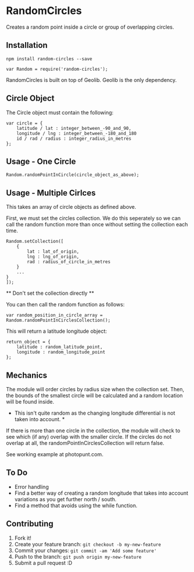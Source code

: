 # RandomCircles

Creates a random point inside a circle or group of overlapping circles.

## Installation
````
npm install random-circles --save

var Random = require('random-circles');
````
RandomCircles is built on top of Geolib. Geolib is the only dependency.

## Circle Object

The Circle object must contain the following:

````
var circle = {
	latitude / lat : integer_between_-90_and_90,
	longitude / lng : integer_between_-180_and_180
	id / rad / radius : integer_radius_in_metres
};
````

## Usage - One Circle
````
Random.randomPointInCircle(circle_object_as_above);
````
## Usage - Multiple Cirlces

This takes an array of circle objects as defined above.

First, we must set the circles collection. We do this seperately so we can call the random function more than once without setting the collection each time.

````
Random.setCollection([
	{
		lat : lat_of_origin,
		lng : lng_of_origin,
		rad : radius_of_circle_in_metres
	}
	...
}
]);
````
** Don't set the collection directly **

You can then call the random function as follows:
````
var random_position_in_circle_array = Random.randomPointInCirclesCollection();
````
This will return a latitude longitude object:

````
return_object = {
	latitude : random_latitude_point,
	longitude : random_longitude_point
};
````

## Mechanics

The module will order circles by radius size when the collection set. Then, the bounds of the smallest circle will be calculated and a random location will be found inside.

* This isn't quite random as the changing longitude differential is not taken into account. *

If there is more than one circle in the collection, the module will check to see which (if any) overlap with the smaller circle. If the circles do not overlap at all, the randomPointInCirclesCollection will return false.

See working example at photopunt.com.

## To Do
* Error handling
* Find a better way of creating a random longitude that takes into account variations as you get further north / south.
* Find a method that avoids using the while function.

## Contributing

1. Fork it!
2. Create your feature branch: `git checkout -b my-new-feature`
3. Commit your changes: `git commit -am 'Add some feature'`
4. Push to the branch: `git push origin my-new-feature`
5. Submit a pull request :D


